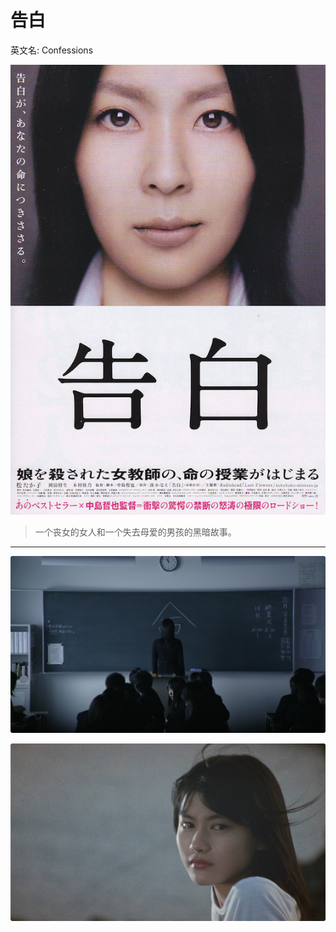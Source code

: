 # 告白

英文名: Confessions

![](/res/confessions_cover.jpg)

> 一个丧女的女人和一个失去母爱的男孩的黑暗故事。

---

![](/res/confessions_1.jpg)

![](/res/confessions_2.jpg)